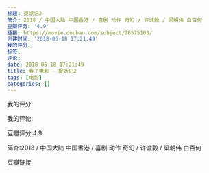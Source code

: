 ```yaml
---
标题: 捉妖记2
简介: 2018 / 中国大陆 中国香港 / 喜剧 动作 奇幻 / 许诚毅 / 梁朝伟 白百何
豆瓣评分: '4.9'
链接: https://movie.douban.com/subject/26575103/
创建时间: '2018-05-18 17:21:49'
我的评分:
标签:
评论:
date: 2018-05-18 17:21:49
title: 看了电影 - 捉妖记2
tags: [电影]
categories: []
---
```


我的评分:

我的评论:

豆瓣评分:4.9

简介:2018 / 中国大陆 中国香港 / 喜剧 动作 奇幻 / 许诚毅 / 梁朝伟 白百何

[豆瓣链接](https://movie.douban.com/subject/26575103/)

